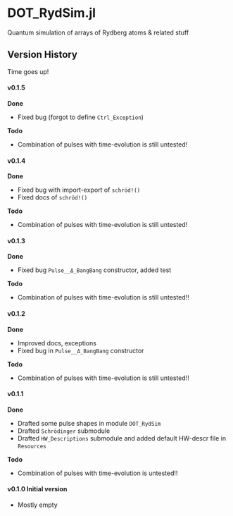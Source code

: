 # DOT_RydSim.jl
Quantum simulation of arrays of Rydberg atoms &amp; related stuff

## Version History

Time goes up!

####  **v0.1.5**

**Done**

* Fixed bug (forgot to define `Ctrl_Exception`)

**Todo**

* Combination of pulses with time-evolution is still untested!



####  **v0.1.4**

**Done**

* Fixed bug with import-export of `schröd!()`
* Fixed docs of `schröd!()`

**Todo**

* Combination of pulses with time-evolution is still untested!

####  **v0.1.3**

**Done**

* Fixed bug `Pulse__Δ_BangBang` constructor, added test

**Todo**

* Combination of pulses with time-evolution is still untested!!

####  **v0.1.2**

**Done**

* Improved docs, exceptions
* Fixed bug in `Pulse__Δ_BangBang` constructor

**Todo**

* Combination of pulses with time-evolution is still untested!!

####  **v0.1.1**

**Done**

* Drafted some pulse shapes in module `DOT_RydSim`
* Drafted `Schrödinger` submodule
* Drafted `HW_Descriptions` submodule and added default HW-descr file in `Resources`

**Todo**

* Combination of pulses with time-evolution is untested!!


####  **v0.1.0** Initial version
* Mostly empty
